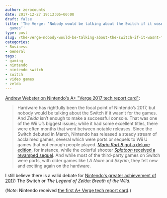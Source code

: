 ```yaml
---
author: zerocounts
date: 2017-12-27 19:13:05+00:00
draft: false
title: 'The Verge: ‘Nobody would be talking about the Switch if it wasn’t for the
  games’'
type: post
slug: /the-verge-nobody-would-be-talking-about-the-switch-if-it-wasnt-for-the-games/
categories:
- Business
- General
tags:
- gaming
- nintendo
- nintendo switch
- switch
- video games
- zelda
---
```


[Andrew Webster on Nintendo's A+ "Verge 2017 tech report card"](https://www.theverge.com/2017/12/27/16812488/2017-tech-recap-nintendo-switch-zelda-mario-odyssey):

> Hardware has rightfully been the focal point of Nintendo’s 2017, but nobody would be talking about the Switch if it wasn’t for the games. And _Zelda_ isn’t enough to make a successful console. That was one of the Wii U’s biggest issues; while it had some excellent titles, there were often months that went between notable releases. Since the Switch debuted in March, Nintendo has released a steady stream of acclaimed games, several which were ports or sequels to Wii U games that not enough people played. [_Mario Kart 8_ got a deluxe edition](https://www.theverge.com/2017/3/10/14880610/mario-kart-8-deluxe-nintendo-switch-overview-trailer), for instance, while the colorful shooter [_Splatoon_ received a revamped sequel](https://www.theverge.com/2017/7/18/15986256/splatoon-2-nintendo-switch-review). And while most of the third-party games on Switch were ports, with older games like _LA Noire_ and _Skyrim_, they felt new and exciting again on the hardware.

I still believe there is a valid debate for [Nintendo's greater achievement of 2017](https://twitter.com/_kylestarr/status/934552803938205696): The Switch or _The Legend of Zelda: Breath of the Wild_.

(_Note_: Nintendo received [the first A+ Verge tech report card](https://twitter.com/nattgarun/status/946020331810164736).)
